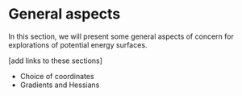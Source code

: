 # General aspects

In this section, we will present some general aspects of concern for explorations of potential energy surfaces.

[add links to these sections]

- Choice of coordinates
- Gradients and Hessians
